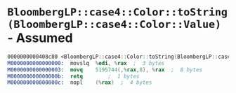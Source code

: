 # `BloombergLP::case4::Color::toString(BloombergLP::case4::Color::Value)` - Assumed

```nasm
0000000000408c80 <BloombergLP::case4::Color::toString(BloombergLP::case4::Color::Value)>:
M0000000000000000:	movslq	%edi, %rax	;  3 bytes
M0000000000000003:	movq	5195744(,%rax,8), %rax	;  8 bytes
M000000000000000b:	retq		;  1 bytes
M000000000000000c:	nopl	(%rax)	;  4 bytes
```
